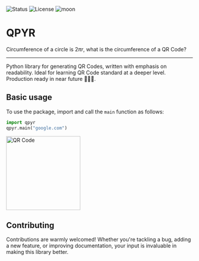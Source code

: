 ![Status](https://img.shields.io/badge/status-under%20development-orange)
![License](https://img.shields.io/badge/License-Apache_2.0-blue.svg)
![moon](https://img.shields.io/badge/🚀🚀🚀-🌓-blue)


# QPYR
Circumference of a circle is $2\pi r$, what is the circumference of a QR Code?

---

Python library for generating QR Codes, written with emphasis on readability. Ideal for learning QR Code standard at a deeper level. Production ready in near future 🚀🚀🚀.


## Basic usage
To use the package, import and call the `main` function as follows:

```python
import qpyr
qpyr.main("google.com")
```
<img src="https://raw.githubusercontent.com/sabih-h/qpyr/master/docs/static/qrcode-example.png" alt="QR Code" width="200" height="200"/>


## Contributing
Contributions are warmly welcomed! Whether you're tackling a bug, adding a new feature, or improving documentation, your input is invaluable in making this library better.
